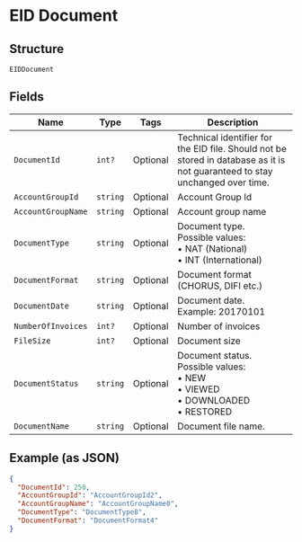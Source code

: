 
# EID Document

## Structure

`EIDDocument`

## Fields

| Name | Type | Tags | Description |
|  --- | --- | --- | --- |
| `DocumentId` | `int?` | Optional | Technical identifier for the EID file. Should not be stored in database as it is not guaranteed to stay unchanged over time. |
| `AccountGroupId` | `string` | Optional | Account Group Id |
| `AccountGroupName` | `string` | Optional | Account group name |
| `DocumentType` | `string` | Optional | Document type.<br>Possible values:<br>•	NAT (National)<br>•	INT (International) |
| `DocumentFormat` | `string` | Optional | Document format (CHORUS, DIFI etc.) |
| `DocumentDate` | `string` | Optional | Document date.<br>Example: 20170101 |
| `NumberOfInvoices` | `int?` | Optional | Number of invoices |
| `FileSize` | `int?` | Optional | Document size |
| `DocumentStatus` | `string` | Optional | Document status.<br>Possible values:<br>•	NEW<br>•	VIEWED<br>•	DOWNLOADED<br>•	RESTORED |
| `DocumentName` | `string` | Optional | Document file name. |

## Example (as JSON)

```json
{
  "DocumentId": 250,
  "AccountGroupId": "AccountGroupId2",
  "AccountGroupName": "AccountGroupName0",
  "DocumentType": "DocumentType8",
  "DocumentFormat": "DocumentFormat4"
}
```

